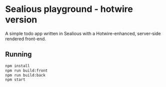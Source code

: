 # Sealious playground - hotwire version

A simple todo app written in Sealious with a Hotwire-enhanced, server-side
rendered front-end.

## Running

```sh
npm install
npm run build:front
npm run build:back
npm start
```
